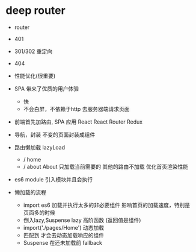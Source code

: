 # deep router

- router
- 401
- 301/302 重定向
- 404 
- 性能优化(很重要)

- SPA 带来了优质的用户体验
    - 快
    - 不会白屏，不依赖于http 去服务器端请求页面
- 前端首先加路由, SPA 应用
    React
    React Router
    Redux
- 导航，封装 不变的页面封装成组件
- 路由懒加载
    lazyLoad
    - / home
    - / about About
    只加载当前需要的
    其他的路由不加载
    优化首页渲染性能
- es6 module 引入模块并且会执行
- 懒加载的流程
    - import es6 加载并执行太多的非必要组件
        影响首页的加载速度，特别是页面多的时候
    - 倒入lazy,Suspense
        lazy 高阶函数 (返回值是组件)
    - import('./pages/Home') 动态加载
    - <Route />匹配到 才会去动态加载响应的组件
    - Suspense 在还未加载前 fallback

  